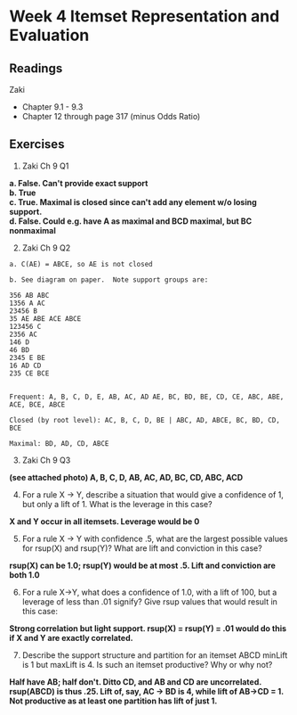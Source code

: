 # Week 4 Itemset Representation and Evaluation

## Readings
Zaki
  * Chapter 9.1 - 9.3
  * Chapter 12 through page 317 (minus Odds Ratio)

## Exercises

1. Zaki Ch 9 Q1

**a. False. Can't provide exact support\
b. True\
c. True.  Maximal is closed since can't add any element w/o losing support.\
d. False.  Could e.g. have A as maximal and BCD maximal, but BC nonmaximal**

2. Zaki Ch 9 Q2

```
a. C(AE) = ABCE, so AE is not closed

b. See diagram on paper.  Note support groups are:

356 AB ABC
1356 A AC
23456 B
35 AE ABE ACE ABCE
123456 C
2356 AC
146 D
46 BD
2345 E BE
16 AD CD 
235 CE BCE


Frequent: A, B, C, D, E, AB, AC, AD AE, BC, BD, BE, CD, CE, ABC, ABE, ACE, BCE, ABCE

Closed (by root level): AC, B, C, D, BE | ABC, AD, ABCE, BC, BD, CD, BCE

Maximal: BD, AD, CD, ABCE
```


3. Zaki Ch 9 Q3

**(see attached photo)
A, B, C, D, AB, AC, AD, BC, CD, ABC, ACD**

4. For a rule X -> Y, describe a situation that would give a confidence of 1, but only a lift of 1.  What is the leverage in this case?

**X and Y occur in all itemsets.  Leverage would be 0**

5. For a rule X -> Y with confidence .5, what are the largest possible values for rsup(X) and rsup(Y)?  What are lift and conviction in this case?

**rsup(X) can be 1.0; rsup(Y) would be at most .5.  Lift and conviction are both 1.0**

6. For a rule X->Y, what does a confidence of 1.0, with a lift of 100, but a leverage of less than .01 signify?  Give rsup values that would result in this case:

**Strong correlation but light support.  rsup(X) = rsup(Y) = .01 would do this if X and Y are exactly correlated.**

7. Describe the support structure and partition for an itemset ABCD minLift is 1 but maxLift is 4.  Is such an itemset productive?  Why or why not?

**Half have AB; half don't.  Ditto CD, and AB and CD are uncorrelated.  rsup(ABCD) is thus .25.  Lift of, say, AC -> BD is 4, while lift of AB->CD = 1.  Not productive as at least one partition has lift of just 1.**
